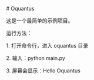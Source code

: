 \# Oquantus



这是一个最简单的示例项目。



运行方法：



1\. 打开命令行，进入 oquantus 目录  

2\. 输入：python main.py  

3\. 屏幕会显示：Hello Oquantus  




